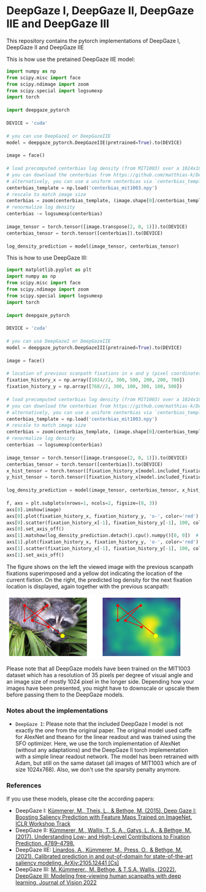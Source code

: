 # DeepGaze I, DeepGaze II, DeepGaze IIE and DeepGaze III

This repository contains the pytorch implementations of DeepGaze I, DeepGaze II and DeepGaze IIE

This is how use the pretained DeepGaze IIE model:

```python
import numpy as np
from scipy.misc import face
from scipy.ndimage import zoom
from scipy.special import logsumexp
import torch

import deepgaze_pytorch

DEVICE = 'cuda'

# you can use DeepGazeI or DeepGazeIIE
model = deepgaze_pytorch.DeepGazeIIE(pretrained=True).to(DEVICE)

image = face()

# load precomputed centerbias log density (from MIT1003) over a 1024x1024 image
# you can download the centerbias from https://github.com/matthias-k/DeepGaze/releases/download/v1.0.0/centerbias_mit1003.npy
# alternatively, you can use a uniform centerbias via `centerbias_template = np.zeros((1024, 1024))`.
centerbias_template = np.load('centerbias_mit1003.npy')
# rescale to match image size
centerbias = zoom(centerbias_template, (image.shape[0]/centerbias_template.shape[0], image.shape[1]/centerbias_template.shape[1]), order=0, mode='nearest')
# renormalize log density
centerbias -= logsumexp(centerbias)

image_tensor = torch.tensor([image.transpose(2, 0, 1)]).to(DEVICE)
centerbias_tensor = torch.tensor([centerbias]).to(DEVICE)

log_density_prediction = model(image_tensor, centerbias_tensor)
```

This is how to use DeepGaze III:

```python
import matplotlib.pyplot as plt
import numpy as np
from scipy.misc import face
from scipy.ndimage import zoom
from scipy.special import logsumexp
import torch

import deepgaze_pytorch

DEVICE = 'cuda'

# you can use DeepGazeI or DeepGazeIIE
model = deepgaze_pytorch.DeepGazeIII(pretrained=True).to(DEVICE)

image = face()

# location of previous scanpath fixations in x and y (pixel coordinates), starting with the initial fixation on the image.
fixation_history_x = np.array([1024//2, 300, 500, 200, 200, 700])
fixation_history_y = np.array([768//2, 300, 100, 300, 100, 500])

# load precomputed centerbias log density (from MIT1003) over a 1024x1024 image
# you can download the centerbias from https://github.com/matthias-k/DeepGaze/releases/download/v1.0.0/centerbias_mit1003.npy
# alternatively, you can use a uniform centerbias via `centerbias_template = np.zeros((1024, 1024))`.
centerbias_template = np.load('centerbias_mit1003.npy')
# rescale to match image size
centerbias = zoom(centerbias_template, (image.shape[0]/centerbias_template.shape[0], image.shape[1]/centerbias_template.shape[1]), order=0, mode='nearest')
# renormalize log density
centerbias -= logsumexp(centerbias)

image_tensor = torch.tensor([image.transpose(2, 0, 1)]).to(DEVICE)
centerbias_tensor = torch.tensor([centerbias]).to(DEVICE)
x_hist_tensor = torch.tensor([fixation_history_x[model.included_fixations]]).to(DEVICE)
y_hist_tensor = torch.tensor([fixation_history_x[model.included_fixations]]).to(DEVICE)

log_density_prediction = model(image_tensor, centerbias_tensor, x_hist_tensor, y_hist_tensor)

f, axs = plt.subplots(nrows=1, ncols=2, figsize=(8, 3))
axs[0].imshow(image)
axs[0].plot(fixation_history_x, fixation_history_y, 'o-', color='red')
axs[0].scatter(fixation_history_x[-1], fixation_history_y[-1], 100, color='yellow', zorder=100)
axs[0].set_axis_off()
axs[1].matshow(log_density_prediction.detach().cpu().numpy()[0, 0])  # first image in batch, first (and only) channel
axs[1].plot(fixation_history_x, fixation_history_y, 'o-', color='red')
axs[1].scatter(fixation_history_x[-1], fixation_history_y[-1], 100, color='yellow', zorder=100)
axs[1].set_axis_off()
```

The figure shows on the left the viewed image with the previous scanpath fixations superimposed and a yellow dot indicating the location of the current fixtion. On the right, the predicted log density for the next fixation location is displayed, again together with the previous scanpath:

![Plot with viewed image and predicted log density](figures/deepgaze3_prediction.png)

Please note that all DeepGaze models have been trained on the MIT1003 dataset which has a resolution of 35 pixels per degree of visual angle and an image size of mostly 1024 pixel in the longer side. Depending how your images have been presented, you might have to downscale or upscale them before passing them to the DeepGaze models.



### Notes about the implementations

* `DeepGaze I`: Please note that the included DeepGaze I model is not exactly the one from the original paper. The original model used caffe for AlexNet and theano for the linear readout
and was trained using the SFO optimizer. Here, we use the torch implementation of AlexNet (without any adaptations) and the DeepGaze II torch implementation with a simple
linear readout network. The model has been retrained with Adam, but still on the same dataset (all images of MIT1003 which are of size 1024x768). Also, we don't use the sparsity
penalty anymore.


### References

If you use these models, please cite the according papers:

* DeepGaze I: [Kümmerer, M., Theis, L., & Bethge, M. (2015). Deep Gaze I: Boosting Saliency Prediction with Feature Maps Trained on ImageNet. ICLR Workshop Track](http://arxiv.org/abs/1411.1045)
* DeepGaze II: [Kümmerer, M., Wallis, T. S. A., Gatys, L. A., & Bethge, M. (2017). Understanding Low- and High-Level Contributions to Fixation Prediction. 4789–4798.](http://openaccess.thecvf.com/content_iccv_2017/html/Kummerer_Understanding_Low-_and_ICCV_2017_paper.html)
* DeepGaze IIE: [Linardos, A., Kümmerer, M., Press, O., & Bethge, M. (2021). Calibrated prediction in and out-of-domain for state-of-the-art saliency modeling. ArXiv:2105.12441 [Cs]](http://arxiv.org/abs/2105.12441)
* DeepGaze III: [M. Kümmerer., M. Bethge, & T.S.A. Wallis, (2022). DeepGaze III: Modeling free-viewing human scanpaths with deep learning. Journal of Vision 2022](https://doi.org/10.1167/jov.22.5.7)